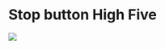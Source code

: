 <!--
id: 623546342
link: http://tumblr.atmos.org/post/623546342/stop-button-high-five
slug: stop-button-high-five
date: Sat May 22 2010 18:33:07 GMT-0700 (PDT)
publish: 2010-05-022
tags: 
title: Stop button High Five
-->


Stop button High Five
=====================

![](http://25.media.tumblr.com/tumblr_l2umz9L7J21qz4sngo1_400.jpg)

